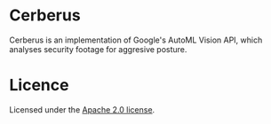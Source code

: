 # Cerberus
Cerberus is an implementation of Google's AutoML Vision API, which analyses security footage for aggresive posture. 

# Licence
Licensed under the [Apache 2.0 license](https://www.apache.org/licenses/LICENSE-2.0.html).
